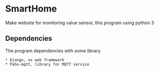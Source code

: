 # SmartHome
Make website for monitoring value sensor, this program using python 3

## Dependencies
The program dependencies with some library 
```
* Django, as web framework
* Paho-mqtt, library for MQTT service
```
